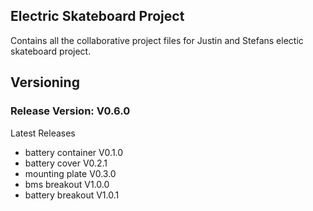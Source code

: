 ## Electric Skateboard Project

Contains all the collaborative project files for Justin and Stefans
electic skateboard project.

## Versioning
### Release Version: V0.6.0
Latest Releases
  - battery container	V0.1.0
  - battery cover	V0.2.1
  - mounting plate	V0.3.0
  - bms breakout	V1.0.0
  - battery breakout    V1.0.1
